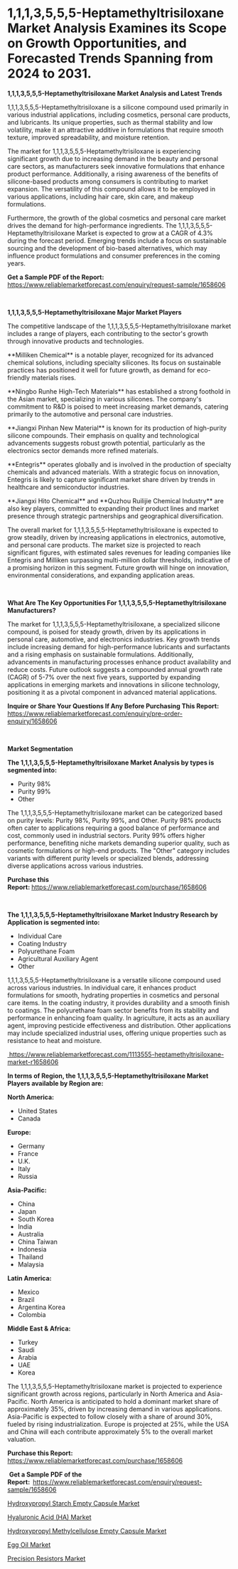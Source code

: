 <p><h1>1,1,1,3,5,5,5-Heptamethyltrisiloxane Market Analysis Examines its Scope on Growth Opportunities, and Forecasted Trends Spanning from 2024 to 2031.</h1></p><p><strong>1,1,1,3,5,5,5-Heptamethyltrisiloxane Market Analysis and Latest Trends</strong></p>
<p><p>1,1,1,3,5,5,5-Heptamethyltrisiloxane is a silicone compound used primarily in various industrial applications, including cosmetics, personal care products, and lubricants. Its unique properties, such as thermal stability and low volatility, make it an attractive additive in formulations that require smooth texture, improved spreadability, and moisture retention.</p><p>The market for 1,1,1,3,5,5,5-Heptamethyltrisiloxane is experiencing significant growth due to increasing demand in the beauty and personal care sectors, as manufacturers seek innovative formulations that enhance product performance. Additionally, a rising awareness of the benefits of silicone-based products among consumers is contributing to market expansion. The versatility of this compound allows it to be employed in various applications, including hair care, skin care, and makeup formulations.</p><p>Furthermore, the growth of the global cosmetics and personal care market drives the demand for high-performance ingredients. The 1,1,1,3,5,5,5-Heptamethyltrisiloxane Market is expected to grow at a CAGR of 4.3% during the forecast period. Emerging trends include a focus on sustainable sourcing and the development of bio-based alternatives, which may influence product formulations and consumer preferences in the coming years.</p></p>
<p><strong>Get a Sample PDF of the Report:&nbsp;</strong> <a href="https://www.reliablemarketforecast.com/enquiry/request-sample/1658606?utm_campaign=1108&utm_medium=2&utm_source=Github&utm_content=ia&utm_term=28092024&utm_id=1113555-heptamethyltrisiloxane">https://www.reliablemarketforecast.com/enquiry/request-sample/1658606</a></p>
<p>&nbsp;</p>
<p><strong>1,1,1,3,5,5,5-Heptamethyltrisiloxane Major Market Players</strong></p>
<p><p>The competitive landscape of the 1,1,1,3,5,5,5-Heptamethyltrisiloxane market includes a range of players, each contributing to the sector's growth through innovative products and technologies. </p><p>**Milliken Chemical** is a notable player, recognized for its advanced chemical solutions, including specialty silicones. Its focus on sustainable practices has positioned it well for future growth, as demand for eco-friendly materials rises. </p><p>**Ningbo Runhe High-Tech Materials** has established a strong foothold in the Asian market, specializing in various silicones. The company's commitment to R&D is poised to meet increasing market demands, catering primarily to the automotive and personal care industries.</p><p>**Jiangxi Pinhan New Material** is known for its production of high-purity silicone compounds. Their emphasis on quality and technological advancements suggests robust growth potential, particularly as the electronics sector demands more refined materials.</p><p>**Entegris** operates globally and is involved in the production of specialty chemicals and advanced materials. With a strategic focus on innovation, Entegris is likely to capture significant market share driven by trends in healthcare and semiconductor industries.</p><p>**Jiangxi Hito Chemical** and **Quzhou Ruilijie Chemical Industry** are also key players, committed to expanding their product lines and market presence through strategic partnerships and geographical diversification.</p><p>The overall market for 1,1,1,3,5,5,5-Heptamethyltrisiloxane is expected to grow steadily, driven by increasing applications in electronics, automotive, and personal care products. The market size is projected to reach significant figures, with estimated sales revenues for leading companies like Entegris and Milliken surpassing multi-million dollar thresholds, indicative of a promising horizon in this segment. Future growth will hinge on innovation, environmental considerations, and expanding application areas.</p></p>
<p>&nbsp;</p>
<p><strong>What Are The Key Opportunities For 1,1,1,3,5,5,5-Heptamethyltrisiloxane Manufacturers?</strong></p>
<p><p>The market for 1,1,1,3,5,5,5-Heptamethyltrisiloxane, a specialized silicone compound, is poised for steady growth, driven by its applications in personal care, automotive, and electronics industries. Key growth trends include increasing demand for high-performance lubricants and surfactants and a rising emphasis on sustainable formulations. Additionally, advancements in manufacturing processes enhance product availability and reduce costs. Future outlook suggests a compounded annual growth rate (CAGR) of 5-7% over the next five years, supported by expanding applications in emerging markets and innovations in silicone technology, positioning it as a pivotal component in advanced material applications.</p></p>
<p><strong>Inquire or Share Your Questions If Any Before Purchasing This Report:</strong> <a href="https://www.reliablemarketforecast.com/enquiry/pre-order-enquiry/1658606?utm_campaign=1108&utm_medium=2&utm_source=Github&utm_content=ia&utm_term=28092024&utm_id=1113555-heptamethyltrisiloxane">https://www.reliablemarketforecast.com/enquiry/pre-order-enquiry/1658606</a></p>
<p>&nbsp;</p>
<p><strong>Market Segmentation</strong></p>
<p><strong>The 1,1,1,3,5,5,5-Heptamethyltrisiloxane Market Analysis by types is segmented into:</strong></p>
<p><ul><li>Purity 98%</li><li>Purity 99%</li><li>Other</li></ul></p>
<p><p>The 1,1,1,3,5,5,5-Heptamethyltrisiloxane market can be categorized based on purity levels: Purity 98%, Purity 99%, and Other. Purity 98% products often cater to applications requiring a good balance of performance and cost, commonly used in industrial sectors. Purity 99% offers higher performance, benefiting niche markets demanding superior quality, such as cosmetic formulations or high-end products. The "Other" category includes variants with different purity levels or specialized blends, addressing diverse applications across various industries.</p></p>
<p><strong>Purchase this Report:&nbsp;</strong><a href="https://www.reliablemarketforecast.com/purchase/1658606?utm_campaign=1108&utm_medium=2&utm_source=Github&utm_content=ia&utm_term=28092024&utm_id=1113555-heptamethyltrisiloxane">https://www.reliablemarketforecast.com/purchase/1658606</a></p>
<p>&nbsp;</p>
<p><strong>The 1,1,1,3,5,5,5-Heptamethyltrisiloxane Market Industry Research by Application is segmented into:</strong></p>
<p><ul><li>Individual Care</li><li>Coating Industry</li><li>Polyurethane Foam</li><li>Agricultural Auxiliary Agent</li><li>Other</li></ul></p>
<p><p>1,1,1,3,5,5,5-Heptamethyltrisiloxane is a versatile silicone compound used across various industries. In individual care, it enhances product formulations for smooth, hydrating properties in cosmetics and personal care items. In the coating industry, it provides durability and a smooth finish to coatings. The polyurethane foam sector benefits from its stability and performance in enhancing foam quality. In agriculture, it acts as an auxiliary agent, improving pesticide effectiveness and distribution. Other applications may include specialized industrial uses, offering unique properties such as resistance to heat and moisture.</p></p>
<p><a href="https://www.reliablemarketforecast.com/1113555-heptamethyltrisiloxane-market-r1658606?utm_campaign=1108&utm_medium=2&utm_source=Github&utm_content=ia&utm_term=28092024&utm_id=1113555-heptamethyltrisiloxane">&nbsp;https://www.reliablemarketforecast.com/1113555-heptamethyltrisiloxane-market-r1658606</a></p>
<p><strong>In terms of Region, the 1,1,1,3,5,5,5-Heptamethyltrisiloxane Market Players available by Region are:</strong></p>
<p>
    <p> <strong> North America: </strong>
        <ul>
            <li>United States</li>
            <li>Canada</li>
        </ul>
        </p> 
    <p> <strong> Europe: </strong>
        <ul>
            <li>Germany</li>
            <li>France</li>
            <li>U.K.</li>
            <li>Italy</li>
            <li>Russia</li>
        </ul>
        </p> 
    <p> <strong> Asia-Pacific: </strong>
        <ul>
            <li>China</li>
            <li>Japan</li>
            <li>South Korea</li>
            <li>India</li>
            <li>Australia</li>
            <li>China Taiwan</li>
            <li>Indonesia</li>
            <li>Thailand</li>
            <li>Malaysia</li>
        </ul>
        </p> 
    <p> <strong> Latin America: </strong>
        <ul>
            <li>Mexico</li>
            <li>Brazil</li>
            <li>Argentina Korea</li>
            <li>Colombia</li>
        </ul>
        </p> 
    <p> <strong> Middle East & Africa: </strong>
        <ul>
            <li>Turkey</li>
            <li>Saudi</li>
            <li>Arabia</li>
            <li>UAE</li>
            <li>Korea</li>
        </ul>
    </p>
    </p>
<p><p>The 1,1,1,3,5,5,5-Heptamethyltrisiloxane market is projected to experience significant growth across regions, particularly in North America and Asia-Pacific. North America is anticipated to hold a dominant market share of approximately 35%, driven by increasing demand in various applications. Asia-Pacific is expected to follow closely with a share of around 30%, fueled by rising industrialization. Europe is projected at 25%, while the USA and China will each contribute approximately 5% to the overall market valuation.</p></p>
<p><strong>Purchase this Report: </strong><a href="https://www.reliablemarketforecast.com/purchase/1658606?utm_campaign=1108&utm_medium=2&utm_source=Github&utm_content=ia&utm_term=28092024&utm_id=1113555-heptamethyltrisiloxane">https://www.reliablemarketforecast.com/purchase/1658606</a></p>
<p>&nbsp;<strong>Get a Sample PDF of the Report:&nbsp;&nbsp;</strong><a href="https://www.reliablemarketforecast.com/enquiry/request-sample/1658606?utm_campaign=1108&utm_medium=2&utm_source=Github&utm_content=ia&utm_term=28092024&utm_id=1113555-heptamethyltrisiloxane">https://www.reliablemarketforecast.com/enquiry/request-sample/1658606</a></p>
<p><strong></strong></p>
<p><p><a href="https://github.com/ardellegief/Market-Research-Report-List-1/blob/main/hydroxypropyl-starch-empty-capsule-market.md?utm_campaign=1108&utm_medium=2&utm_source=Github&utm_content=ia&utm_term=28092024&utm_id=1113555-heptamethyltrisiloxane">Hydroxypropyl Starch Empty Capsule Market</a></p><p><a href="https://issuu.com/reportprime-2/docs/hyaluronic-acid-ha-market-size-2030_d14ef3e3ab0e6a?utm_campaign=1108&utm_medium=2&utm_source=Github&utm_content=ia&utm_term=28092024&utm_id=1113555-heptamethyltrisiloxane">Hyaluronic Acid (HA) Market</a></p><p><a href="https://github.com/CliffMedina6/Market-Research-Report-List-6/blob/main/hydroxypropyl-methylcellulose-empty-capsule-market.md?utm_campaign=1108&utm_medium=2&utm_source=Github&utm_content=ia&utm_term=28092024&utm_id=1113555-heptamethyltrisiloxane">Hydroxypropyl Methylcellulose Empty Capsule Market</a></p><p><a href="https://issuu.com/reportprime-2/docs/egg-oil-market-size-2030.pptx_e6123f5b371a2b?utm_campaign=1108&utm_medium=2&utm_source=Github&utm_content=ia&utm_term=28092024&utm_id=1113555-heptamethyltrisiloxane">Egg Oil Market</a></p><p><a href="https://www.linkedin.com/pulse/future-trends-global-precision-resistors-market-insights-ixpze?trackingId=Cpab9aWVQaK%2B0XV1wrbYsA%3D%3D&utm_campaign=1108&utm_medium=2&utm_source=Github&utm_content=ia&utm_term=28092024&utm_id=1113555-heptamethyltrisiloxane">Precision Resistors Market</a></p></p>